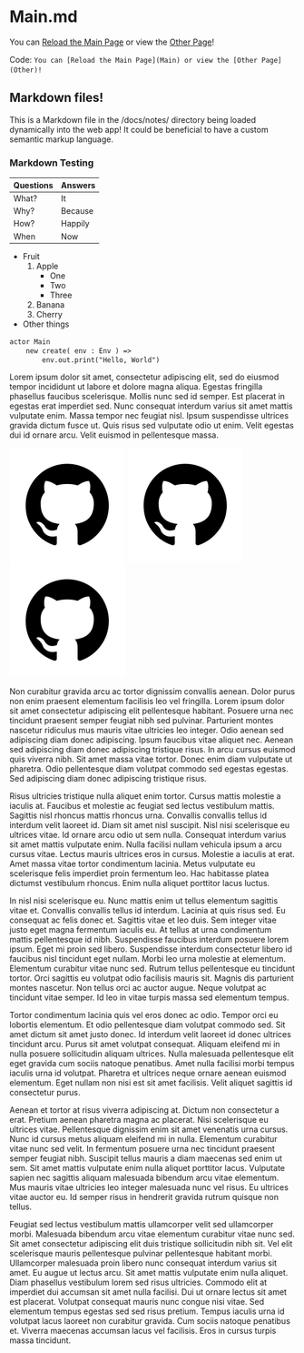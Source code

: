 # Main.md
You can [Reload the Main Page](Main) or view the [Other Page](Other)!

Code: `You can [Reload the Main Page](Main) or view the [Other Page](Other)!`

## Markdown files!
This is a Markdown file in the /docs/notes/ directory being loaded dynamically into the web app!
It could be beneficial to have a custom semantic markup language.

### Markdown Testing
| Questions | Answers |
| --------- | ------- |
| What?     | It      |
| Why?      | Because |
| How?      | Happily |
| When      | Now     |

 - Fruit
   1. Apple
      - One
      - Two
      - Three
   2. Banana
   3. Cherry
 - Other things

```pony
actor Main
    new create( env : Env ) =>
        env.out.print("Hello, World")
```
Lorem ipsum dolor sit amet, consectetur adipiscing elit, sed do eiusmod tempor incididunt ut labore et dolore magna aliqua. Egestas fringilla phasellus faucibus scelerisque. Mollis nunc sed id semper. Est placerat in egestas erat imperdiet sed. Nunc consequat interdum varius sit amet mattis vulputate enim. Massa tempor nec feugiat nisl. Ipsum suspendisse ultrices gravida dictum fusce ut. Quis risus sed vulputate odio ut enim. Velit egestas dui id ornare arcu. Velit euismod in pellentesque massa.

![Github](assets/github.svg "Some Code should really go here, but we can settle for an image instead!")
![Github](assets/github.svg "Some Code should really go here, but we can settle for an image instead!")
![Github](assets/github.svg "Some Code should really go here, but we can settle for an image instead!")

Non curabitur gravida arcu ac tortor dignissim convallis aenean. Dolor purus non enim praesent elementum facilisis leo vel fringilla. Lorem ipsum dolor sit amet consectetur adipiscing elit pellentesque habitant. Posuere urna nec tincidunt praesent semper feugiat nibh sed pulvinar. Parturient montes nascetur ridiculus mus mauris vitae ultricies leo integer. Odio aenean sed adipiscing diam donec adipiscing. Ipsum faucibus vitae aliquet nec. Aenean sed adipiscing diam donec adipiscing tristique risus. In arcu cursus euismod quis viverra nibh. Sit amet massa vitae tortor. Donec enim diam vulputate ut pharetra. Odio pellentesque diam volutpat commodo sed egestas egestas. Sed adipiscing diam donec adipiscing tristique risus.

Risus ultricies tristique nulla aliquet enim tortor. Cursus mattis molestie a iaculis at. Faucibus et molestie ac feugiat sed lectus vestibulum mattis. Sagittis nisl rhoncus mattis rhoncus urna. Convallis convallis tellus id interdum velit laoreet id. Diam sit amet nisl suscipit. Nisl nisi scelerisque eu ultrices vitae. Id ornare arcu odio ut sem nulla. Consequat interdum varius sit amet mattis vulputate enim. Nulla facilisi nullam vehicula ipsum a arcu cursus vitae. Lectus mauris ultrices eros in cursus. Molestie a iaculis at erat. Amet massa vitae tortor condimentum lacinia. Metus vulputate eu scelerisque felis imperdiet proin fermentum leo. Hac habitasse platea dictumst vestibulum rhoncus. Enim nulla aliquet porttitor lacus luctus.

In nisl nisi scelerisque eu. Nunc mattis enim ut tellus elementum sagittis vitae et. Convallis convallis tellus id interdum. Lacinia at quis risus sed. Eu consequat ac felis donec et. Sagittis vitae et leo duis. Sem integer vitae justo eget magna fermentum iaculis eu. At tellus at urna condimentum mattis pellentesque id nibh. Suspendisse faucibus interdum posuere lorem ipsum. Eget mi proin sed libero. Suspendisse interdum consectetur libero id faucibus nisl tincidunt eget nullam. Morbi leo urna molestie at elementum. Elementum curabitur vitae nunc sed. Rutrum tellus pellentesque eu tincidunt tortor. Orci sagittis eu volutpat odio facilisis mauris sit. Magnis dis parturient montes nascetur. Non tellus orci ac auctor augue. Neque volutpat ac tincidunt vitae semper. Id leo in vitae turpis massa sed elementum tempus.

Tortor condimentum lacinia quis vel eros donec ac odio. Tempor orci eu lobortis elementum. Et odio pellentesque diam volutpat commodo sed. Sit amet dictum sit amet justo donec. Id interdum velit laoreet id donec ultrices tincidunt arcu. Purus sit amet volutpat consequat. Aliquam eleifend mi in nulla posuere sollicitudin aliquam ultrices. Nulla malesuada pellentesque elit eget gravida cum sociis natoque penatibus. Amet nulla facilisi morbi tempus iaculis urna id volutpat. Pharetra et ultrices neque ornare aenean euismod elementum. Eget nullam non nisi est sit amet facilisis. Velit aliquet sagittis id consectetur purus.

Aenean et tortor at risus viverra adipiscing at. Dictum non consectetur a erat. Pretium aenean pharetra magna ac placerat. Nisi scelerisque eu ultrices vitae. Pellentesque dignissim enim sit amet venenatis urna cursus. Nunc id cursus metus aliquam eleifend mi in nulla. Elementum curabitur vitae nunc sed velit. In fermentum posuere urna nec tincidunt praesent semper feugiat nibh. Suscipit tellus mauris a diam maecenas sed enim ut sem. Sit amet mattis vulputate enim nulla aliquet porttitor lacus. Vulputate sapien nec sagittis aliquam malesuada bibendum arcu vitae elementum. Mus mauris vitae ultricies leo integer malesuada nunc vel risus. Eu ultrices vitae auctor eu. Id semper risus in hendrerit gravida rutrum quisque non tellus.

Feugiat sed lectus vestibulum mattis ullamcorper velit sed ullamcorper morbi. Malesuada bibendum arcu vitae elementum curabitur vitae nunc sed. Sit amet consectetur adipiscing elit duis tristique sollicitudin nibh sit. Vel elit scelerisque mauris pellentesque pulvinar pellentesque habitant morbi. Ullamcorper malesuada proin libero nunc consequat interdum varius sit amet. Eu augue ut lectus arcu. Sit amet mattis vulputate enim nulla aliquet. Diam phasellus vestibulum lorem sed risus ultricies. Commodo elit at imperdiet dui accumsan sit amet nulla facilisi. Dui ut ornare lectus sit amet est placerat. Volutpat consequat mauris nunc congue nisi vitae. Sed elementum tempus egestas sed sed risus pretium. Tempus iaculis urna id volutpat lacus laoreet non curabitur gravida. Cum sociis natoque penatibus et. Viverra maecenas accumsan lacus vel facilisis. Eros in cursus turpis massa tincidunt.

